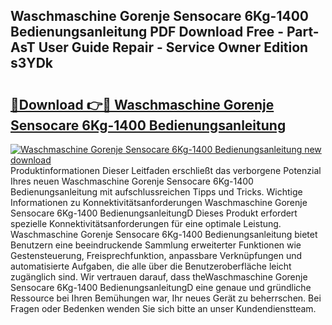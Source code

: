 ## Waschmaschine Gorenje Sensocare 6Kg-1400 Bedienungsanleitung PDF Download Free - Part-AsT User Guide Repair - Service Owner Edition s3YDk

# <h2><a href="http://df197hc.blite.top/?on=Waschmaschine+Gorenje+Sensocare+6Kg-1400+Bedienungsanleitung">🔗Download 👉🔴 Waschmaschine Gorenje Sensocare 6Kg-1400 Bedienungsanleitung</a></h2>

[![Waschmaschine Gorenje Sensocare 6Kg-1400 Bedienungsanleitung new download](https://i.imgur.com/lujVjoI.png)](http://df197hc.blite.top/?on=Waschmaschine+Gorenje+Sensocare+6Kg-1400+Bedienungsanleitung)
Produktinformationen Dieser Leitfaden erschließt das verborgene Potenzial Ihres neuen Waschmaschine Gorenje Sensocare 6Kg-1400 Bedienungsanleitung mit aufschlussreichen Tipps und Tricks. Wichtige Informationen zu Konnektivitätsanforderungen Waschmaschine Gorenje Sensocare 6Kg-1400 BedienungsanleitungD Dieses Produkt erfordert spezielle Konnektivitätsanforderungen für eine optimale Leistung. Waschmaschine Gorenje Sensocare 6Kg-1400 Bedienungsanleitung bietet Benutzern eine beeindruckende Sammlung erweiterter Funktionen wie Gestensteuerung, Freisprechfunktion, anpassbare Verknüpfungen und automatisierte Aufgaben, die alle über die Benutzeroberfläche leicht zugänglich sind. Wir vertrauen darauf, dass theWaschmaschine Gorenje Sensocare 6Kg-1400 BedienungsanleitungD eine genaue und gründliche Ressource bei Ihren Bemühungen war, Ihr neues Gerät zu beherrschen. Bei Fragen oder Bedenken wenden Sie sich bitte an unser Kundendienstteam.
